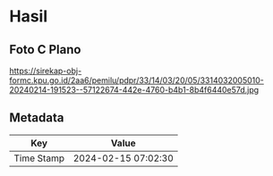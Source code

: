 # Hasil

## Foto C Plano

https://sirekap-obj-formc.kpu.go.id/2aa6/pemilu/pdpr/33/14/03/20/05/3314032005010-20240214-191523--57122674-442e-4760-b4b1-8b4f6440e57d.jpg


## Metadata

| Key        | Value               |
| ---------- | ------------------- |
| Time Stamp | 2024-02-15 07:02:30 |



